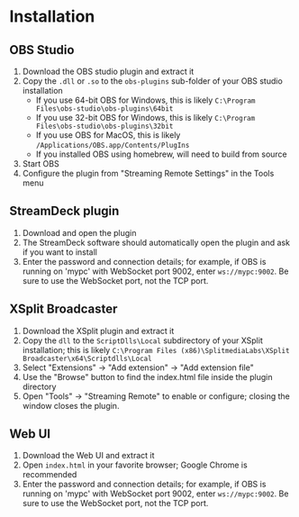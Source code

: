 # Installation

## OBS Studio

1. Download the OBS studio plugin and extract it
2. Copy the `.dll` or `.so` to the `obs-plugins` sub-folder of your OBS studio installation
   - If you use 64-bit OBS for Windows, this is likely `C:\Program Files\obs-studio\obs-plugins\64bit`
   - If you use 32-bit OBS for Windows, this is likely `C:\Program Files\obs-studio\obs-plugins\32bit`
   - If you use OBS for MacOS, this is likely `/Applications/OBS.app/Contents/PlugIns`
   - If you installed OBS using homebrew, will need to build from source
3. Start OBS
4. Configure the plugin from "Streaming Remote Settings" in the Tools menu

## StreamDeck plugin

1. Download and open the plugin
2. The StreamDeck software should automatically open the plugin and ask if you want to install
3. Enter the password and connection details; for example, if OBS is running on 'mypc' with WebSocket port
   9002, enter `ws://mypc:9002`. Be sure to use the WebSocket port, not the TCP port.

## XSplit Broadcaster

1. Download the XSplit plugin and extract it
2. Copy the `dll` to the `ScriptDlls\Local` subdirectory of your XSplit installation; this is likely
  `C:\Program Files (x86)\SplitmediaLabs\XSplit Broadcaster\x64\Scriptdlls\Local`
3. Select "Extensions" -> "Add extension" -> "Add extension file"
4. Use the "Browse" button to find the index.html file inside the plugin directory
5. Open "Tools" -> "Streaming Remote" to enable or configure; closing the window closes the plugin.

## Web UI

1. Download the Web UI and extract it
2. Open `index.html` in your favorite browser; Google Chrome is recommended
3. Enter the password and connection details; for example, if OBS is running on 'mypc' with WebSocket port
   9002, enter `ws://mypc:9002`. Be sure to use the WebSocket port, not the TCP port.
